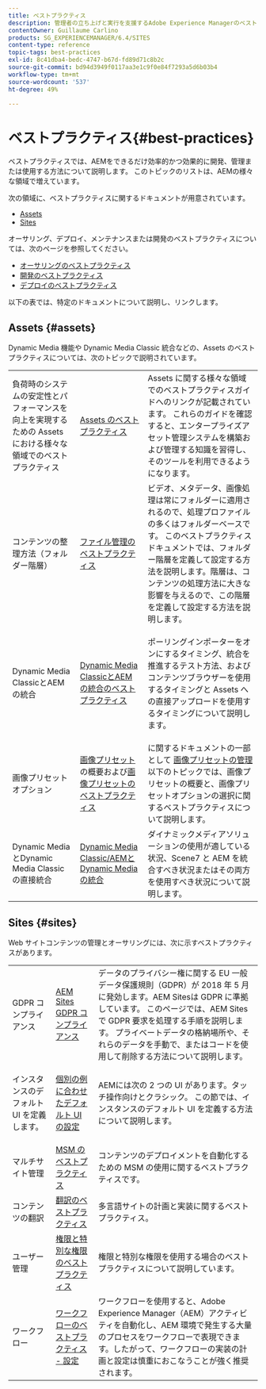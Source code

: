 ```yaml
---
title: ベストプラクティス
description: 管理者の立ち上げと実行を支援するAdobe Experience Managerのベストプラクティスを、Adobeエンジニアリングチームとコンサルティングチームがまとめて説明します。
contentOwner: Guillaume Carlino
products: SG_EXPERIENCEMANAGER/6.4/SITES
content-type: reference
topic-tags: best-practices
exl-id: 8c41dba4-bedc-4747-b67d-fd89d71c8b2c
source-git-commit: bd94d3949f0117aa3e1c9f0e84f7293a5d6b03b4
workflow-type: tm+mt
source-wordcount: '537'
ht-degree: 49%

---
```


# ベストプラクティス{#best-practices}

ベストプラクティスでは、AEMをできるだけ効率的かつ効果的に開発、管理または使用する方法について説明します。 このトピックのリストは、AEMの様々な領域で増えています。

次の領域に、ベストプラクティスに関するドキュメントが用意されています。

* [Assets](#assets)
* [Sites](#sites)

オーサリング、デプロイ、メンテナンスまたは開発のベストプラクティスについては、次のページを参照してください。

* [オーサリングのベストプラクティス](/help/sites-authoring/best-practices.md)
* [開発のベストプラクティス](/help/sites-developing/best-practices.md)
* [デプロイのベストプラクティス](/help/sites-deploying/best-practices.md)

以下の表では、特定のドキュメントについて説明し、リンクします。

## Assets {#assets}

Dynamic Media 機能や Dynamic Media Classic 統合などの、Assets のベストプラクティスについては、次のトピックで説明されています。

<table> 
 <tbody>
  <tr>
   <td>負荷時のシステムの安定性とパフォーマンスを向上を実現するための Assets における様々な領域でのベストプラクティス</td> 
   <td><a href="/help/assets/organize-assets.md">Assets のベストプラクティス</a></td> 
   <td>Assets に関する様々な領域でのベストプラクティスガイドへのリンクが記載されています。 これらのガイドを確認すると、エンタープライズアセット管理システムを構築および管理する知識を習得し、そのツールを利用できるようになります。</td> 
  </tr>
  <tr>
   <td>コンテンツの整理方法（フォルダー階層）</td> 
   <td><a href="/help/assets/organize-assets.md">ファイル管理のベストプラクティス</a></td> 
   <td>ビデオ、メタデータ、画像処理は常にフォルダーに適用されるので、処理プロファイルの多くはフォルダーベースです。 このベストプラクティスドキュメントでは、フォルダー階層を定義して設定する方法を説明します。階層は、コンテンツの処理方法に大きな影響を与えるので、この階層を定義して設定する方法を説明します。 </td> 
  </tr>
  <tr>
   <td>Dynamic Media ClassicとAEMの統合</td> 
   <td><a href="/help/sites-administering/scene7.md#best-practices-for-integrating-scene-with-aem">Dynamic Media ClassicとAEMの統合のベストプラクティス</a></td> 
   <td><p>ポーリングインポーターをオンにするタイミング、統合を推進するテスト方法、およびコンテンツブラウザーを使用するタイミングと Assets への直接アップロードを使用するタイミングについて説明します。</p> </td> 
  </tr>
  <tr>
   <td>画像プリセットオプション</td> 
   <td><a href="/help/assets/managing-image-presets.md#understanding-image-presets">画像プリセット</a>の概要および<a href="/help/assets/managing-image-presets.md#image-preset-options">画像プリセットのベストプラクティス</a></td> 
   <td>に関するドキュメントの一部として <a href="/help/assets/managing-image-presets.md">画像プリセットの管理</a>以下のトピックでは、画像プリセットの概要と、画像プリセットオプションの選択に関するベストプラクティスについて説明します。</td> 
  </tr>
  <tr>
   <td>Dynamic MediaとDynamic Media Classicの直接統合</td> 
   <td><a href="/help/sites-administering/scene7.md#aem-scene-integration-versus-dynamic-media">Dynamic Media Classic/AEMとDynamic Mediaの統合</a></td> 
   <td>ダイナミックメディアソリューションの使用が適している状況、Scene7 と AEM を統合すべき状況またはその両方を使用すべき状況について説明します。</td> 
  </tr>
 </tbody>
</table>

## Sites {#sites}

Web サイトコンテンツの管理とオーサリングには、次に示すベストプラクティスがあります。

<table> 
 <tbody>
  <tr>
   <td>GDPR コンプライアンス</td> 
   <td><a href="/help/sites-administering/gdpr-compliance-sites.md">AEM Sites GDPR コンプライアンス</a></td> 
   <td>データのプライバシー権に関する EU 一般データ保護規則（GDPR）が 2018 年 5 月に発効します。AEM Sitesは GDPR に準拠しています。 このページでは、AEM Sitesで GDPR 要求を処理する手順を説明します。 プライベートデータの格納場所や、それらのデータを手動で、またはコードを使用して削除する方法について説明します。</td> 
  </tr>
  <tr>
   <td>インスタンスのデフォルト UI を定義します。</td> 
   <td><p><a href="/help/sites-authoring/select-ui.md#configuring-the-default-ui-for-your-instance">個別の例に合わせたデフォルト UI の設定</a></p> </td> 
   <td>AEMには次の 2 つの UI があります。タッチ操作向けとクラシック。 この節では、インスタンスのデフォルト UI を定義する方法について説明します。</td> 
  </tr>
  <tr>
   <td>マルチサイト管理</td> 
   <td><a href="/help/sites-administering/msm-best-practices.md">MSM のベストプラクティス</a></td> 
   <td>コンテンツのデプロイメントを自動化するための MSM の使用に関するベストプラクティスです。 </td> 
  </tr>
  <tr>
   <td>コンテンツの翻訳</td> 
   <td><a href="/help/sites-administering/tc-bp.md">翻訳のベストプラクティス</a></td> 
   <td>多言語サイトの計画と実装に関するベストプラクティス。</td> 
  </tr>
  <tr>
   <td>ユーザー管理</td> 
   <td><a href="/help/sites-administering/security.md#best-practices">権限と特別な権限のベストプラクティス</a></td> 
   <td>権限と特別な権限を使用する場合のベストプラクティスについて説明しています。 </td> 
  </tr>
  <tr>
   <td>ワークフロー</td> 
   <td><a href="/help/sites-developing/workflows-best-practices.md#configuration">ワークフローのベストプラクティス - 設定</a></td> 
   <td>ワークフローを使用すると、Adobe Experience Manager（AEM）アクティビティを自動化し、AEM 環境で発生する大量のプロセスをワークフローで表現できます。したがって、ワークフローの実装の計画と設定は慎重におこなうことが強く推奨されます。</td> 
  </tr>
 </tbody>
</table>
